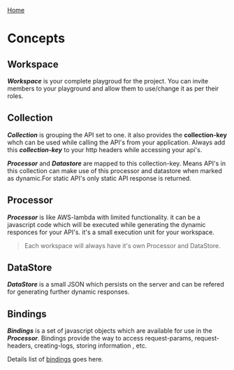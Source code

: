 [Home](index.md)
# Concepts

## Workspace <a name="workspace"></a>
***Workspace*** is your complete playgroud for the project. You can invite members to your playground and allow them to use/change it as per their roles.

## Collection <a name="collection"></a>
***Collection*** is grouping the API set to one. it also provides the 
**collection-key** whch can be used while calling the API's from your application. Always add this ***collection-key*** to your http headers while accessing your api's.

***Processor*** and ***Datastore*** are mapped to this collection-key. Means API's in this collection can make use of this processor and datastore when marked as dynamic.For static API's only static API response is returned.

## Processor <a name="processor"></a>
***Processor*** is like AWS-lambda with limited functionality. it can be a javascript code which will be executed while generating the dynamic responces for your API's. it's a small execution unit for your workspace. 
> Each workspace will always have it's own Processor and DataStore.

## DataStore <a name="datastore"></a>
***DataStore*** is a small JSON which persists on the server and can be refered for generating further dynamic responses.


## Bindings <a name="bindings"></a>
***Bindings*** is a set of javascript objects which are available for use in the ***Processor***. Bindings provide the way to access request-params, request-headers, creating-logs, storing information , etc.


Details list of [bindings](bindings.md) goes here.






